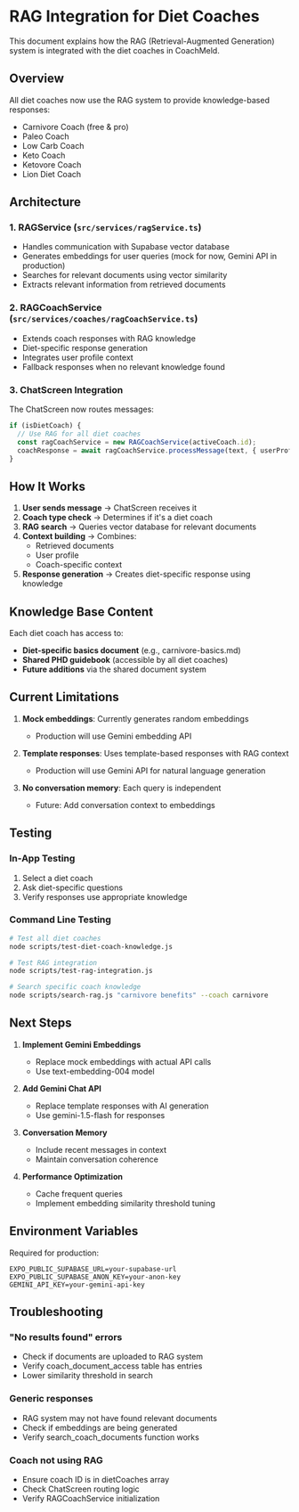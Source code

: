 # RAG Integration for Diet Coaches

This document explains how the RAG (Retrieval-Augmented Generation) system is integrated with the diet coaches in CoachMeld.

## Overview

All diet coaches now use the RAG system to provide knowledge-based responses:
- Carnivore Coach (free & pro)
- Paleo Coach
- Low Carb Coach
- Keto Coach
- Ketovore Coach
- Lion Diet Coach

## Architecture

### 1. RAGService (`src/services/ragService.ts`)
- Handles communication with Supabase vector database
- Generates embeddings for user queries (mock for now, Gemini API in production)
- Searches for relevant documents using vector similarity
- Extracts relevant information from retrieved documents

### 2. RAGCoachService (`src/services/coaches/ragCoachService.ts`)
- Extends coach responses with RAG knowledge
- Diet-specific response generation
- Integrates user profile context
- Fallback responses when no relevant knowledge found

### 3. ChatScreen Integration
The ChatScreen now routes messages:
```typescript
if (isDietCoach) {
  // Use RAG for all diet coaches
  const ragCoachService = new RAGCoachService(activeCoach.id);
  coachResponse = await ragCoachService.processMessage(text, { userProfile });
}
```

## How It Works

1. **User sends message** → ChatScreen receives it
2. **Coach type check** → Determines if it's a diet coach
3. **RAG search** → Queries vector database for relevant documents
4. **Context building** → Combines:
   - Retrieved documents
   - User profile
   - Coach-specific context
5. **Response generation** → Creates diet-specific response using knowledge

## Knowledge Base Content

Each diet coach has access to:
- **Diet-specific basics document** (e.g., carnivore-basics.md)
- **Shared PHD guidebook** (accessible by all diet coaches)
- **Future additions** via the shared document system

## Current Limitations

1. **Mock embeddings**: Currently generates random embeddings
   - Production will use Gemini embedding API
   
2. **Template responses**: Uses template-based responses with RAG context
   - Production will use Gemini API for natural language generation

3. **No conversation memory**: Each query is independent
   - Future: Add conversation context to embeddings

## Testing

### In-App Testing
1. Select a diet coach
2. Ask diet-specific questions
3. Verify responses use appropriate knowledge

### Command Line Testing
```bash
# Test all diet coaches
node scripts/test-diet-coach-knowledge.js

# Test RAG integration
node scripts/test-rag-integration.js

# Search specific coach knowledge
node scripts/search-rag.js "carnivore benefits" --coach carnivore
```

## Next Steps

1. **Implement Gemini Embeddings**
   - Replace mock embeddings with actual API calls
   - Use text-embedding-004 model

2. **Add Gemini Chat API**
   - Replace template responses with AI generation
   - Use gemini-1.5-flash for responses

3. **Conversation Memory**
   - Include recent messages in context
   - Maintain conversation coherence

4. **Performance Optimization**
   - Cache frequent queries
   - Implement embedding similarity threshold tuning

## Environment Variables

Required for production:
```env
EXPO_PUBLIC_SUPABASE_URL=your-supabase-url
EXPO_PUBLIC_SUPABASE_ANON_KEY=your-anon-key
GEMINI_API_KEY=your-gemini-api-key
```

## Troubleshooting

### "No results found" errors
- Check if documents are uploaded to RAG system
- Verify coach_document_access table has entries
- Lower similarity threshold in search

### Generic responses
- RAG system may not have found relevant documents
- Check if embeddings are being generated
- Verify search_coach_documents function works

### Coach not using RAG
- Ensure coach ID is in dietCoaches array
- Check ChatScreen routing logic
- Verify RAGCoachService initialization